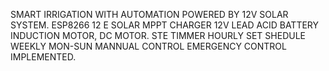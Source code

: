 SMART IRRIGATION WITH AUTOMATION POWERED BY 12V SOLAR SYSTEM. ESP8266 12 E SOLAR MPPT CHARGER 12V LEAD ACID BATTERY INDUCTION MOTOR, DC MOTOR. STE TIMMER HOURLY SET SHEDULE WEEKLY MON-SUN MANNUAL CONTROL EMERGENCY CONTROL IMPLEMENTED.
